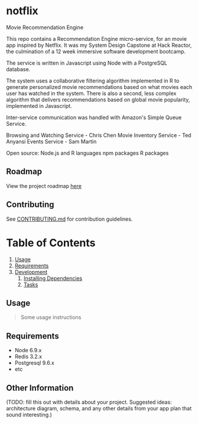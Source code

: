 # notflix
Movie Recommendation Engine

This repo contains a Recommendation Engine micro-service, for an movie app inspired by Netflix.  It was my System Design Capstone at Hack Reactor, the culmination of a 12 week immersive software development bootcamp.

The service is written in Javascript using Node with a PostgreSQL database.

The system uses a collaborative filtering algorithm implemented in R to generate personalized movie recommendations based on what movies each user has watched in the system.  There is also a second, less complex algorithm that delivers recommendations based on global movie popularity, implemented in Javascript.

Inter-service communication was handled with Amazon's Simple Queue Service.

Browsing and Watching Service - Chris Chen
Movie Inventory Service - Ted Anyansi
Events Service - Sam Martin

Open source:
Node.js and R languages
npm packages
R packages

## Roadmap

View the project roadmap [here](LINK_TO_DOC)

## Contributing

See [CONTRIBUTING.md](CONTRIBUTING.md) for contribution guidelines.

# Table of Contents

1. [Usage](#Usage)
1. [Requirements](#requirements)
1. [Development](#development)
    1. [Installing Dependencies](#installing-dependencies)
    1. [Tasks](#tasks)

## Usage

> Some usage instructions

## Requirements

- Node 6.9.x
- Redis 3.2.x
- Postgresql 9.6.x
- etc

## Other Information

(TODO: fill this out with details about your project. Suggested ideas: architecture diagram, schema, and any other details from your app plan that sound interesting.)
